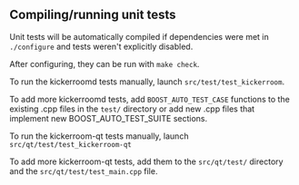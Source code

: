 Compiling/running unit tests
------------------------------------

Unit tests will be automatically compiled if dependencies were met in `./configure`
and tests weren't explicitly disabled.

After configuring, they can be run with `make check`.

To run the kickerroomd tests manually, launch `src/test/test_kickerroom`.

To add more kickerroomd tests, add `BOOST_AUTO_TEST_CASE` functions to the existing
.cpp files in the `test/` directory or add new .cpp files that
implement new BOOST_AUTO_TEST_SUITE sections.

To run the kickerroom-qt tests manually, launch `src/qt/test/test_kickerroom-qt`

To add more kickerroom-qt tests, add them to the `src/qt/test/` directory and
the `src/qt/test/test_main.cpp` file.
